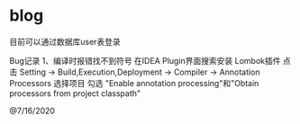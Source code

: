 # blog
目前可以通过数据库user表登录

Bug记录
  1、编译时报错找不到符号
    在IDEA Plugin界面搜索安装 Lombok插件
    点击 Setting -> Build,Execution,Deployment -> Compiler -> Annotation Processors 
    选择项目
    勾选 "Enable annotation processing"和"Obtain processors from project classpath"
    
    
@7/16/2020
